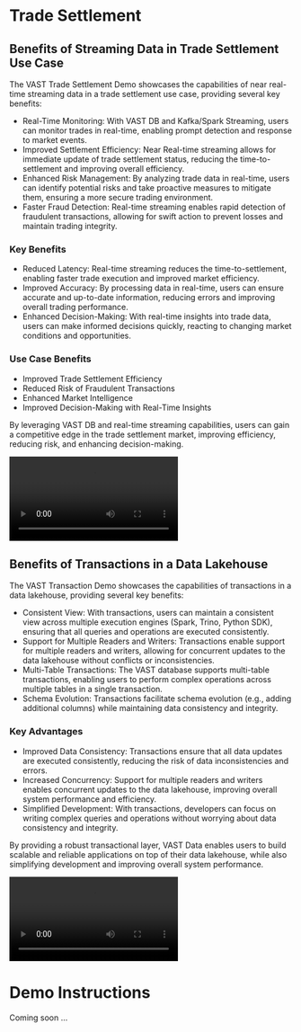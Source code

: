 # Trade Settlement

## Benefits of Streaming Data in Trade Settlement Use Case

The VAST Trade Settlement Demo showcases the capabilities of near real-time streaming data in a trade settlement use case, providing several key benefits:

- Real-Time Monitoring: With VAST DB and Kafka/Spark Streaming, users can monitor trades in real-time, enabling prompt detection and response to market events.
- Improved Settlement Efficiency: Near Real-time streaming allows for immediate update of trade settlement status, reducing the time-to-settlement and improving overall efficiency.
- Enhanced Risk Management: By analyzing trade data in real-time, users can identify potential risks and take proactive measures to mitigate them, ensuring a more secure trading environment.
- Faster Fraud Detection: Real-time streaming enables rapid detection of fraudulent transactions, allowing for swift action to prevent losses and maintain trading integrity.

### Key Benefits

- Reduced Latency: Real-time streaming reduces the time-to-settlement, enabling faster trade execution and improved market efficiency.
- Improved Accuracy: By processing data in real-time, users can ensure accurate and up-to-date information, reducing errors and improving overall trading performance.
- Enhanced Decision-Making: With real-time insights into trade data, users can make informed decisions quickly, reacting to changing market conditions and opportunities.

### Use Case Benefits

- Improved Trade Settlement Efficiency
- Reduced Risk of Fraudulent Transactions
- Enhanced Market Intelligence
- Improved Decision-Making with Real-Time Insights

By leveraging VAST DB and real-time streaming capabilities, users can gain a competitive edge in the trade settlement market, improving efficiency, reducing risk, and enhancing decision-making.

![Screen Recording](https://media.githubusercontent.com/media/snowch/vast-docker-compose-examples/refs/heads/main/demos/fraud_detection/assets/VAST-Trading-Fraud-Demo2.mov)

## Benefits of Transactions in a Data Lakehouse

The VAST Transaction Demo showcases the capabilities of transactions in a data lakehouse, providing several key benefits:

 - Consistent View: With transactions, users can maintain a consistent view across multiple execution engines (Spark, Trino, Python SDK), ensuring that all queries and operations are executed consistently.
- Support for Multiple Readers and Writers: Transactions enable support for multiple readers and writers, allowing for concurrent updates to the data lakehouse without conflicts or inconsistencies.
- Multi-Table Transactions: The VAST database supports multi-table transactions, enabling users to perform complex operations across multiple tables in a single transaction.
- Schema Evolution: Transactions facilitate schema evolution (e.g., adding additional columns) while maintaining data consistency and integrity.

### Key Advantages

- Improved Data Consistency: Transactions ensure that all data updates are executed consistently, reducing the risk of data inconsistencies and errors.
- Increased Concurrency: Support for multiple readers and writers enables concurrent updates to the data lakehouse, improving overall system performance and efficiency.
- Simplified Development: With transactions, developers can focus on writing complex queries and operations without worrying about data consistency and integrity.

By providing a robust transactional layer, VAST Data enables users to build scalable and reliable applications on top of their data lakehouse, while also simplifying development and improving overall system performance.

![Screen Recording](https://media.githubusercontent.com/media/snowch/vast-docker-compose-examples/refs/heads/main/demos/fraud_detection/assets/Transaction-Demo.mp4)

# Demo Instructions

Coming soon ...

